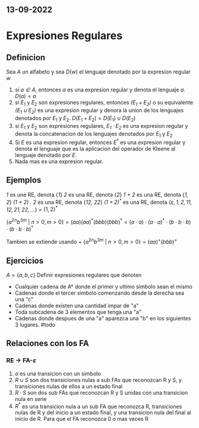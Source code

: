 13-09-2022
---
# Expresiones Regulares
## Definicion
Sea $A$ un alfabeto y sea $D(w)$ el lenguaje denotado por la expresion regular $w$
1. si *$a \in A$*, entonces $a$ es una expresion regular y denota el lenguaje ${a}$. $D(a) = {a}$
2. si $E_1$ y $E_2$ son expresiones regulares, entonces *$(E_1 + E_2)$* o su equivalente *$(E_1 \cup E_2)$* es una expresion regular y denora la union de los lenguajes denotados por $E_1$ y $E_2$. $D(E_1 + E_2) = D(E_1) \cup D(E_2)$
3. si $E_1$ y $E_2$ son expresiones regulares, *$E_1 \cdot E_2$* es una expresion regular y denota la concatenacion de los lenguajes denotados por $E_1$ y $E_2$
4. Si $E$ es una expresion regular, entonces *$E^\ast$* es una expresion regular y denota el lenguaje que es la aplicacion del operador de Kleene al lenguaje denotado por $E$.
5. Nada mas es una expresion regular.

## Ejemplos
*1* es une RE, denota {*1*}
*2* es una RE, denota {*2*}
*1 + 2* es una RE, denota {*1, 2*}
*(1 + 2) . 2* es una RE, denota {*12, 22*}
*$(1 + 2)^\ast$* es una RE, denota {*$\varepsilon, 1, 2, 11, 12, 21, 22, ...$*} = $\{1, 2\}^*$

$\{a^{2n}b^{3m} \ | \ n > 0, m > 0\} = (aa)(aa)^*(bbb)(bbb)^* = (a \cdot a) \cdot (a \cdot a)^* \cdot (b \cdot b \cdot b) \cdot (b \cdot b \cdot b)^*$

Tambien se extiende usando +
$\{a^{2n}b^{3m} \ | \ n > 0, m > 0\} = (aa)^+(bbb)^+$

## Ejercicios
$A = \{a, b, c\}$
Definir expresiones regulares que denoten
- Cualquier cadena de A* donde el primer y ultimo simbolo sean el mismo
- Cadenas donde el tercer simbolo comenzando desde la derecha sea una "c"
- Cadenas donde existen una cantidad impar de "a"
- Toda subcadena de 3 elementos que tenga una "a"
- Cadenas donde despues de una "a" aparezca una "b" en los siguientes 3 lugares.
#todo 

## Relaciones con los FA
### RE -> FA-$\varepsilon$
1. $a$ es una transicion con un simbolo
2. $R \cup S$ son dos transiciones nulas a sub FAs que reconozcan R y S, y transiciones nulas de ellos a un estado final
3. $R \cdot S$ son dos sub FAs que reconozcan R y S unidas con una transicion nula en serie
4. $R^*$ es una transicion nula a un sub FA que reconozca R, transiciones nulas de R y del inicio a un estado final, y una transicion nula del final al inicio de R. Para que el FA reconozca 0 o mas veces R
